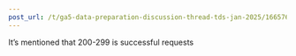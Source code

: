 ```yaml
---
post_url: /t/ga5-data-preparation-discussion-thread-tds-jan-2025/166576/84
---
```

It’s mentioned that 200-299 is successful requests